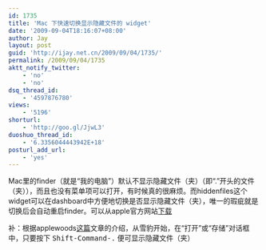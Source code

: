 ```yaml
---
id: 1735
title: 'Mac 下快速切换显示隐藏文件的 widget'
date: '2009-09-04T18:16:07+08:00'
author: Jay
layout: post
guid: 'http://ijay.net.cn/2009/09/04/1735/'
permalink: /2009/09/04/1735
aktt_notify_twitter:
    - 'no'
    - 'no'
dsq_thread_id:
    - '4597876780'
views:
    - '5196'
shorturl:
    - 'http://goo.gl/JjwL3'
duoshuo_thread_id:
    - '6.3356044443942E+18'
posturl_add_url:
    - 'yes'
---
```


Mac里的finder（就是“我的电脑”）默认不显示隐藏文件（夹）（即“.”开头的文件（夹）），而且也没有菜单项可以打开，有时候真的很麻烦。而hiddenfiles这个widget可以在dashboard中方便地切换是否显示隐藏文件（夹），唯一的瑕疵就是切换后会自动重启finder。可以从apple官方网站<a href="http://www.apple.com/downloads/dashboard/developer/hiddenfiles.html" target="_blank" rel="noopener">下载</a>

补：根据applewoods<a href="http://applewoods.org/archives/2009/09/snow_leopard_hidden_file.php" target="_blank" rel="noopener">这篇</a>文章的介绍，从雪豹开始，在“打开”或“存储”对话框中，只要按下 <tt>Shift-Command-.</tt> 便可显示隐藏文件（夹）